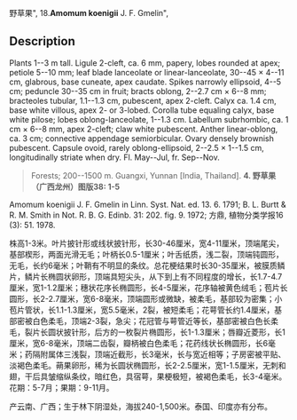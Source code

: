 野草果",
18.**Amomum koenigii** J. F. Gmelin",

## Description
Plants 1--3 m tall. Ligule 2-cleft, ca. 6 mm, papery, lobes rounded at apex; petiole 5--10 mm; leaf blade lanceolate or linear-lanceolate, 30--45 × 4--11 cm, glabrous, base cuneate, apex caudate. Spikes narrowly ellipsoid, 4--5 cm; peduncle 30--35 cm in fruit; bracts oblong, 2--2.7 cm × 6--8 mm; bracteoles tubular, 1.1--1.3 cm, pubescent, apex 2-cleft. Calyx ca. 1.4 cm, base white villous, apex 2- or 3-lobed. Corolla tube equaling calyx, base white pilose; lobes oblong-lanceolate, 1--1.3 cm. Labellum subrhombic, ca. 1 cm × 6--8 mm, apex 2-cleft; claw white pubescent. Anther linear-oblong, ca. 3 cm; connective appendage semiorbicular. Ovary densely brownish pubescent. Capsule ovoid, rarely oblong-ellipsoid, 2--2.5 × 1--1.5 cm, longitudinally striate when dry. Fl. May--Jul, fr. Sep--Nov.

> Forests; 200--1500 m. Guangxi, Yunnan [India, Thailand].
**4. 野草果（广西龙州）图版38: 1-5**

Amomum koenigii J. F. Gmelin in Linn. Syst. Nat. ed. 13. 6. 1791; B. L. Burtt & R. M. Smith in Not. R. B. G. Edinb. 31: 202. fig. 9. 1972; 方鼎, 植物分类学报16 (3): 51. 1978.

株高1-3米。叶片披针形或线状披针形，长30-46厘米，宽4-11厘米，顶端尾尖，基部楔形，两面光滑无毛；叶柄长0.5-1厘米；叶舌纸质，浅二裂，顶端钝圆形，无毛，长约6毫米；叶鞘有不明显的条纹。总花梗结果时长30-35厘米，被膜质鳞片，鳞片长椭圆状卵形，顶端具短尖头，从下到上有不同程度的增长，长1.7-4.7厘米，宽1-1.2厘米；穗状花序长椭圆形，长4-5厘米，花序轴被黄色绒毛；苞片长圆形，长2-2.7厘米，宽6-8毫米，顶端圆形或微缺，被柔毛，基部较为密集；小苞片管状，长1.1-1.3厘米，宽5.5毫米，2裂，被短柔毛；花萼管长约1.4厘米，基部密被白色柔毛，顶端2-3裂，急尖；花冠管与萼管近等长，基部密被白色长柔毛，裂片长圆状披针形，后方的一枚裂片椭圆形，长1-1.3厘米；唇瓣近菱形，长1厘米，宽6-8毫米，顶端二齿裂，瓣柄被白色柔毛；花药线状长椭圆形，长6毫米；药隔附属体三浅裂，顶端近截形，长3毫米，长与宽近相等；子房密被平贴、淡褐色柔毛。蒴果卵形，稀为长圆状椭圆形，长2-2.5厘米，宽1-1.5厘米，无刺和翅，干后具皱缩纵条纹，暗红色，具宿萼，果梗极短，被褐色柔毛，长3-4毫米。花期：5-7月；果期：9-11月。

产云南、广西；生于林下阴湿处，海拔240-1,500米。泰国、印度亦有分布。

